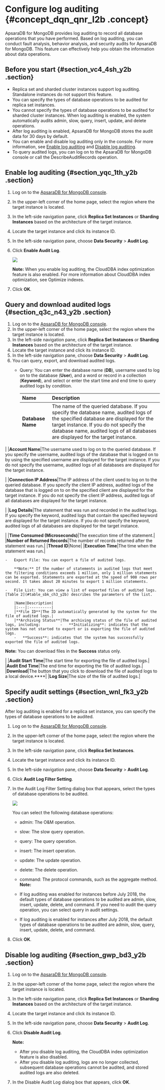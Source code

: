 # Configure log auditing {#concept_dqn_qnr_l2b .concept}

ApsaraDB for MongoDB provides log auditing to record all database operations that you have performed. Based on log auditing, you can conduct fault analysis, behavior analysis, and security audits for ApsaraDB for MongoDB. This feature can effectively help you obtain the information about data operations.

## Before you start {#section_vc4_4sh_y2b .section}

-   Replica set and sharded cluster instances support log auditing. Standalone instances do not support this feature.
-   You can specify the types of database operations to be audited for replica set instances.
-   You cannot specify the types of database operations to be audited for sharded cluster instances. When log auditing is enabled, the system automatically audits admin, slow, query, insert, update, and delete operations.
-   After log auditing is enabled, ApsaraDB for MongoDB stores the audit data for 30 days by default.
-   You can enable and disable log auditing only in the console. For more information, see [Enable log auditing](#section_yqc_1th_y2b) and [Disable log auditing](#section_gwp_bd3_y2b).
-   To query audited logs, you can log on to the ApsaraDB for MongoDB console or call the DescribeAuditRecords operation.

## Enable log auditing {#section_yqc_1th_y2b .section}

1.  Log on to the [ApsaraDB for MongoDB console](https://mongodb.console.aliyun.com/#/mongodb/list).
2.  In the upper-left corner of the home page, select the region where the target instance is located.
3.  In the left-side navigation pane, click **Replica Set Instances** or **Sharding Instances** based on the architecture of the target instance.
4.  Locate the target instance and click its instance ID.
5.  In the left-side navigation pane, choose **Data Security** \> **Audit Log**.
6.  Click **Enable Audit Log**.

    ![](http://static-aliyun-doc.oss-cn-hangzhou.aliyuncs.com/assets/img/6736/155617573210389_en-US.png)

    **Note:** When you enable log auditing, the CloudDBA index optimization feature is also enabled. For more information about CloudDBA index optimization, see Optimize indexes.

7.  Click **OK**.

## Query and download audited logs {#section_q3c_n43_y2b .section}

1.  Log on to the [ApsaraDB for MongoDB console](https://mongodb.console.aliyun.com/#/mongodb/list).
2.  In the upper-left corner of the home page, select the region where the target instance is located.
3.  In the left-side navigation pane, click **Replica Set Instances** or **Sharding Instances** based on the architecture of the target instance.
4.  Locate the target instance and click its instance ID.
5.  In the left-side navigation pane, choose **Data Security** \> **Audit Log**.
6.  You can query, export, and download audited logs.
    -   Query: You can enter the database name \(**DB**\), username used to log on to the database \(**User**\), and a word or record in a collection \(**Keyword**\), and select or enter the start time and end time to query audited logs by condition.

        |Name|Description|
        |:---|:----------|
        |**Database Name**|The name of the queried database. If you specify the database name, audited logs of the specified database are displayed for the target instance. If you do not specify the database name, audited logs of all databases are displayed for the target instance.

 |
        |**Account Name**|The username used to log on to the queried database. If you specify the username, audited logs of the database that is logged on to by using the specified username are displayed for the target instance. If you do not specify the username, audited logs of all databases are displayed for the target instance.

 |
        |**Connection IP Address**|The IP address of the client used to log on to the queried database. If you specify the client IP address, audited logs of the database that is logged on to on the specified client are displayed for the target instance. If you do not specify the client IP address, audited logs of all databases are displayed for the target instance.

 |
        |**Log Details**|The statement that was run and recorded in the audited logs. If you specify the keyword, audited logs that contain the specified keyword are displayed for the target instance. If you do not specify the keyword, audited logs of all databases are displayed for the target instance.

 |
        |**Time Consumed \(Microseconds\)**|The execution time of the statement.|
        |**Number of Returned Records**|The number of records returned after the statement was run.|
        |**Thread ID**|None|
        |**Execution Time**|The time when the statement was run.|

    -   Export File: You can export a file of audited logs.

        **Note:** If the number of statements in audited logs that meet the filtering conditions exceeds 1 million, only 1 million statements can be exported. Statements are exported at the speed of 900 rows per second. It takes about 20 minutes to export 1 million statements.

    -   File List: You can view a list of exported files of audited logs. [Table 2](#table_sbk_ch3_y2b) describes the parameters of the list.

        |Name|Description|
        |:---|:----------|
        |**File ID**|The ID automatically generated by the system for the file of audited logs.|
        |**Archiving Status**|The archiving status of the file of audited logs, including:         -   **Initializing**: indicates that the system has not started to export or is exporting the file of audited logs.
        -   **Success**: indicates that the system has successfully exported the file of audited logs.

**Note:** You can download files in the **Success** status only.

 |
        |**Audit Start Time**|The start time for exporting the file of audited logs.|
        |**Audit End Time**|The end time for exporting the file of audited logs.|
        |**Download**|The button that you click to download the file of audited logs to a local device.****|
        |**Log Size**|The size of the file of audited logs.|


## Specify audit settings {#section_wnl_fk3_y2b .section}

After log auditing is enabled for a replica set instance, you can specify the types of database operations to be audited.

1.  Log on to the [ApsaraDB for MongoDB console](https://mongodb.console.aliyun.com/#/mongodb/list).
2.  In the upper-left corner of the home page, select the region where the target instance is located.
3.  In the left-side navigation pane, click **Replica Set Instances**.
4.  Locate the target instance and click its instance ID.
5.  In the left-side navigation pane, choose **Data Security** \> **Audit Log**.
6.  Click **Audit Log Filter Setting**.
7.  In the Audit Log Filter Setting dialog box that appears, select the types of database operations to be audited.

    ![](http://static-aliyun-doc.oss-cn-hangzhou.aliyuncs.com/assets/img/6736/155617573237323_en-US.png)

    You can select the following database operations:

    -   admin: The O&M operation.
    -   slow: The slow query operation.
    -   query: The query operation.
    -   insert: The insert operation.
    -   update: The update operation.
    -   delete: The delete operation.
    -   command: The protocol commands, such as the aggregate method.
    **Note:** 

    -   If log auditing was enabled for instances before July 2018, the default types of database operations to be audited are admin, slow, insert, update, delete, and command. If you need to audit the query operation, you can select query in audit settings.
    -   If log auditing is enabled for instances after July 2018, the default types of database operations to be audited are admin, slow, query, insert, update, delete, and command.
8.  Click **OK**.

## Disable log auditing {#section_gwp_bd3_y2b .section}

1.  Log on to the [ApsaraDB for MongoDB console](https://mongodb.console.aliyun.com/#/mongodb/list).
2.  In the upper-left corner of the home page, select the region where the target instance is located.
3.  In the left-side navigation pane, click **Replica Set Instances** or **Sharding Instances** based on the architecture of the target instance.
4.  Locate the target instance and click its instance ID.
5.  In the left-side navigation pane, choose **Data Security** \> **Audit Log**.
6.  Click **Disable Audit Log**.

    **Note:** 

    -   After you disable log auditing, the CloudDBA index optimization feature is also disabled.
    -   After you disable log auditing, logs are no longer collected, subsequent database operations cannot be audited, and stored audited logs are also deleted.
7.  In the Disable Audit Log dialog box that appears, click **OK**.

